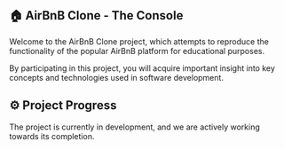 ## 🏠 AirBnB Clone - The Console
Welcome to the AirBnB Clone project, which attempts to reproduce the functionality of the popular AirBnB platform for educational purposes.

By participating in this project, you will acquire important insight into key concepts and technologies used in software development.

## ⚙️ Project Progress

The project is currently in development, and we are actively working towards its completion.
